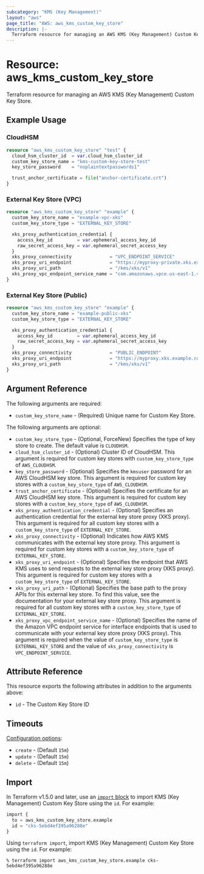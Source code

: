 ```yaml
---
subcategory: "KMS (Key Management)"
layout: "aws"
page_title: "AWS: aws_kms_custom_key_store"
description: |-
  Terraform resource for managing an AWS KMS (Key Management) Custom Key Store.
---
```


# Resource: aws_kms_custom_key_store

Terraform resource for managing an AWS KMS (Key Management) Custom Key Store.

## Example Usage

### CloudHSM

```terraform
resource "aws_kms_custom_key_store" "test" {
  cloud_hsm_cluster_id  = var.cloud_hsm_cluster_id
  custom_key_store_name = "kms-custom-key-store-test"
  key_store_password    = "noplaintextpasswords1"

  trust_anchor_certificate = file("anchor-certificate.crt")
}
```

### External Key Store (VPC)

```terraform
resource "aws_kms_custom_key_store" "example" {
  custom_key_store_name = "example-vpc-xks"
  custom_key_store_type = "EXTERNAL_KEY_STORE"

  xks_proxy_authentication_credential {
    access_key_id         = var.ephemeral_access_key_id
    raw_secret_access_key = var.ephemeral_secret_access_key
  }
  xks_proxy_connectivity              = "VPC_ENDPOINT_SERVICE"
  xks_proxy_uri_endpoint              = "https://myproxy-private.xks.example.com"
  xks_proxy_uri_path                  = "/kms/xks/v1"
  xks_proxy_vpc_endpoint_service_name = "com.amazonaws.vpce.us-east-1.vpce-svc-example"
}
```

### External Key Store (Public)

```terraform
resource "aws_kms_custom_key_store" "example" {
  custom_key_store_name = "example-public-xks"
  custom_key_store_type = "EXTERNAL_KEY_STORE"

  xks_proxy_authentication_credential {
    access_key_id         = var.ephemeral_access_key_id
    raw_secret_access_key = var.ephemeral_secret_access_key
  }
  xks_proxy_connectivity              = "PUBLIC_ENDPOINT"
  xks_proxy_uri_endpoint              = "https://myproxy.xks.example.com"
  xks_proxy_uri_path                  = "/kms/xks/v1"
}
```

## Argument Reference

The following arguments are required:

* `custom_key_store_name` - (Required) Unique name for Custom Key Store.

The following arguments are optional:

* `custom_key_store_type` - (Optional, ForceNew) Specifies the type of key store to create. The default value is `CLOUDHSM`.
* `cloud_hsm_cluster_id` - (Optional) Cluster ID of CloudHSM. This argument is required for custom key stores with `custom_key_store_type` of `AWS_CLOUDHSM`.
* `key_store_password` - (Optional) Specifies the `kmsuser` password for an AWS CloudHSM key store. This argument is required for custom key stores with a `custom_key_store_type` of `AWS_CLOUDHSM`.
* `trust_anchor_certificate` - (Optional) Specifies the certificate for an AWS CloudHSM key store. This argument is required for custom key stores with a `custom_key_store_type` of `AWS_CLOUDHSM`.
* `xks_proxy_authentication_credential` - (Optional) Specifies an authentication credential for the external key store proxy (XKS proxy). This argument is required for all custom key stores with a `custom_key_store_type` of `EXTERNAL_KEY_STORE`.
* `xks_proxy_connectivity` - (Optional) Indicates how AWS KMS communicates with the external key store proxy. This argument is required for custom key stores with a `custom_key_store_type` of `EXTERNAL_KEY_STORE`.
* `xks_proxy_uri_endpoint` - (Optional) Specifies the endpoint that AWS KMS uses to send requests to the external key store proxy (XKS proxy). This argument is required for custom key stores with a `custom_key_store_type` of `EXTERNAL_KEY_STORE`.
* `xks_proxy_uri_path` - (Optional) Specifies the base path to the proxy APIs for this external key store. To find this value, see the documentation for your external key store proxy. This argument is required for all custom key stores with a `custom_key_store_type` of `EXTERNAL_KEY_STORE`.
* `xks_proxy_vpc_endpoint_service_name` - (Optional) Specifies the name of the Amazon VPC endpoint service for interface endpoints that is used to communicate with your external key store proxy (XKS proxy). This argument is required when the value of `custom_key_store_type` is `EXTERNAL_KEY_STORE` and the value of `xks_proxy_connectivity` is `VPC_ENDPOINT_SERVICE`.

## Attribute Reference

This resource exports the following attributes in addition to the arguments above:

* `id` - The Custom Key Store ID

## Timeouts

[Configuration options](https://developer.hashicorp.com/terraform/language/resources/syntax#operation-timeouts):

* `create` - (Default `15m`)
* `update` - (Default `15m`)
* `delete` - (Default `15m`)

## Import

In Terraform v1.5.0 and later, use an [`import` block](https://developer.hashicorp.com/terraform/language/import) to import KMS (Key Management) Custom Key Store using the `id`. For example:

```terraform
import {
  to = aws_kms_custom_key_store.example
  id = "cks-5ebd4ef395a96288e"
}
```

Using `terraform import`, import KMS (Key Management) Custom Key Store using the `id`. For example:

```console
% terraform import aws_kms_custom_key_store.example cks-5ebd4ef395a96288e
```

